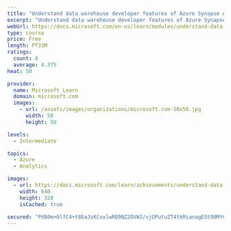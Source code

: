 ```yaml
---
title: "Understand data warehouse developer features of Azure Synapse Analytics"
excerpt: "Understand data warehouse developer features of Azure Synapse Analytics"
webUrl: https://docs.microsoft.com/en-us/learn/modules/understand-data-warehouse-developer-features-of-azure-synapse-analytics/
type: course
price: Free
length: PT33M
ratings:
  count: 8
  average: 4.375
heat: 50

provider:
  name: Microsoft Learn
  domain: microsoft.com
  images:
    - url: /assets/images/organizations/microsoft.com-50x50.jpg
      width: 50
      height: 50

levels:
  - Intermediate

topics:
  - Azure
  - Analytics

images:
  - url: https://docs.microsoft.com/learn/achievements/understand-data-warehouse-developer-features-of-azure-synapse-analytics-social.png
    width: 640
    height: 320
    isCached: true

secured: "Pd60m+OlfC4+t8EaJsKCoxlwRO9NZ2OVWJ/vjOPutuZT4tkMianagESt90MYCARSLKtWe+9m5UeIM5DNAcvuM3PFl3hORNp448Y/m5wtc5vGB3B6SNhznZXpRB6SjrdFT3pQdyinjJXE49Igv7k4OsaN1UzGhM1Yo5MDne3UQ+DDLJ6ApHXeq4JOxiPiBfWd/bRRDkf+FEYlWhTmLUr4BdqdVJgllmTO56IS9R3Ak1aY3/1Qs33GmhB+Gfy8MNpI6OUuGeSO7LwliMgmhdjQmtANWGOjlxFFBjHf7RrENlzO0YjJo9l8WZgoH2W7BJcuIi0c4NpdYC/Ddug4UIakNxYBb8EytV9qKXeqNxlbVLU+ckJOHygYrOVmm5vpU9FbtC3x8NZQZW7Ucxu4S5XSY2CDeJOZjQYs6WjgCAViCM0=;XSKRrtNzBjV3y3DMzqTh/A=="
---
```


